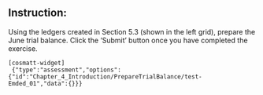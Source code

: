 ## Instruction:

Using the ledgers created in Section 5.3 (shown in the left grid), prepare the June trial balance. Click the ‘Submit’ button once you have completed the exercise.

```
[cosmatt-widget]
 {"type":"assessment","options":{"id":"Chapter_4_Introduction/PrepareTrialBalance/test-Emded_01","data":{}}} 
```

